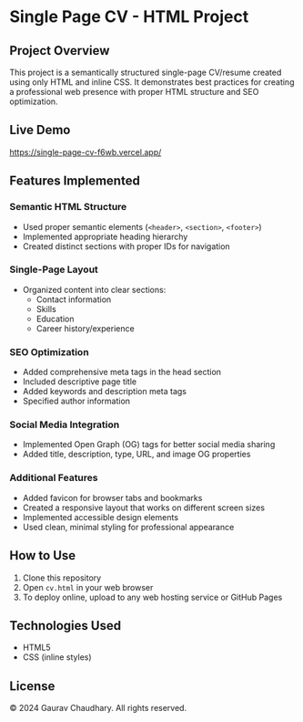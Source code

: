 # Single Page CV - HTML Project

## Project Overview
This project is a semantically structured single-page CV/resume created using only HTML and inline CSS. It demonstrates best practices for creating a professional web presence with proper HTML structure and SEO optimization.

## Live Demo
https://single-page-cv-f6wb.vercel.app/


## Features Implemented

### Semantic HTML Structure
- Used proper semantic elements (`<header>`, `<section>`, `<footer>`)
- Implemented appropriate heading hierarchy
- Created distinct sections with proper IDs for navigation

### Single-Page Layout
- Organized content into clear sections:
  - Contact information
  - Skills
  - Education
  - Career history/experience

### SEO Optimization
- Added comprehensive meta tags in the head section
- Included descriptive page title
- Added keywords and description meta tags
- Specified author information

### Social Media Integration
- Implemented Open Graph (OG) tags for better social media sharing
- Added title, description, type, URL, and image OG properties

### Additional Features
- Added favicon for browser tabs and bookmarks
- Created a responsive layout that works on different screen sizes
- Implemented accessible design elements
- Used clean, minimal styling for professional appearance

## How to Use
1. Clone this repository
2. Open `cv.html` in your web browser
3. To deploy online, upload to any web hosting service or GitHub Pages

## Technologies Used
- HTML5
- CSS (inline styles)

## License
© 2024 Gaurav Chaudhary. All rights reserved.
